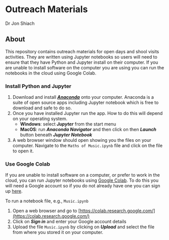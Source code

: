 # Outreach Materials

Dr Jon Shiach

## About

This repository contains outreach materials for open days and shool visits activities. They are written using Jupyter notebooks so users will need to ensure that they have Python and Jupyter install on their computer. If you are unable to install software on the computer you are using you can run the notebooks in the cloud using Google Colab. 

### Install Python and Jupyter

1. Download and install [_**Anaconda**_](https://www.anaconda.com/products/individual) onto your computer. Anaconda is a suite of open source apps including Jupyter notebook which is free to download and safe to do so.
2. Once you have installed Jupyter run the app. How to do this will depend on your operating system.
   - **Windows**:  select _**Jupyter**_ from the start menu
   - **MacOS**: run _**Anaconda Navigator**_ and then click on then _**Launch**_ button beneath _**Jupyter Notebook**_
3. A web browser window should open showing you the files on your computer. Navigate to the `Maths of Music.ipynb` file and click on the file to open it.

### Use Google Colab

If you are unable to install software on a computer, or prefer to work in the cloud, you can run Jupyter notebooks using [Google Colab](https://colab.research.google.com/). To do this you will need a Google account so if you do not already have one you can sign up [here](https://www.google.com/account/about/).

To run a notebook file, e.g., `Music.ipynb`

1. Open a web browser and go to [https://colab.research.google.com/](https://colab.research.google.com/)
2. Click on _**Sign in**_ and enter your Google account details
3. Upload the file `Music.ipynb` by clicking on _**Upload**_ and select the file from where you stored it on your computer.
